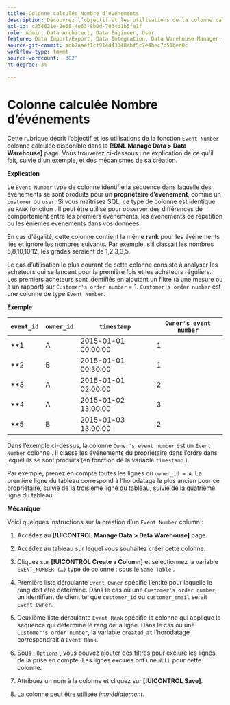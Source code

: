 ```yaml
---
title: Colonne calculée Nombre d’événements
description: Découvrez l’objectif et les utilisations de la colonne calculée Numéro d’événement .
exl-id: c234621e-2e68-4e63-8b0d-7034d1b5fe1f
role: Admin, Data Architect, Data Engineer, User
feature: Data Import/Export, Data Integration, Data Warehouse Manager, Commerce Tables
source-git-commit: adb7aaef1cf914d43348abf5c7e4bec7c51bed0c
workflow-type: tm+mt
source-wordcount: '382'
ht-degree: 3%

---
```


# Colonne calculée Nombre d’événements

Cette rubrique décrit l’objectif et les utilisations de la fonction `Event Number` colonne calculée disponible dans la **[!DNL Manage Data > Data Warehouse]** page. Vous trouverez ci-dessous une explication de ce qu&#39;il fait, suivie d&#39;un exemple, et des mécanismes de sa création.

**Explication**

Le `Event Number` type de colonne identifie la séquence dans laquelle des événements se sont produits pour un **propriétaire d’événement**, comme un `customer` ou `user`. Si vous maîtrisez SQL, ce type de colonne est identique au `RANK` fonction . Il peut être utilisé pour observer des différences de comportement entre les premiers événements, les événements de répétition ou les énièmes événements dans vos données.

En cas d&#39;égalité, cette colonne contient la même **rank** pour les événements liés et ignore les nombres suivants. Par exemple, s’il classait les nombres 5,8,10,10,12, les grades seraient de 1,2,3,3,5.

Le cas d’utilisation le plus courant de cette colonne consiste à analyser les acheteurs qui se lancent pour la première fois et les acheteurs réguliers. Les premiers acheteurs sont identifiés en ajoutant un filtre (à une mesure ou à un rapport) sur `Customer's order number` = 1. `Customer's order number` est une colonne de type `Event Number`.

**Exemple**

| **`event_id`** | **`owner_id`** | **`timestamp`** | **`Owner's event number`** |
|--- |--- |--- |--- |
| **1 | A | 2015-01-01 00:00:00 | 1 |
| **2 | B | 2015-01-01 00:30:00 | 1 |
| **3 | A | 2015-01-01 02:00:00 | 2 |
| **4 | A | 2015-01-02 13:00:00 | 3 |
| **5 | B | 2015-01-03 13:00:00 | 2 |

Dans l’exemple ci-dessus, la colonne `Owner's event number` est un `Event Number` colonne . Il classe les événements du propriétaire dans l’ordre dans lequel ils se sont produits (en fonction de la variable `timestamp` ).

Par exemple, prenez en compte toutes les lignes où `owner_id = A`. La première ligne du tableau correspond à l’horodatage le plus ancien pour ce propriétaire, suivie de la troisième ligne du tableau, suivie de la quatrième ligne du tableau.

**Mécanique**

Voici quelques instructions sur la création d’un `Event Number` column :

1. Accédez au **[!UICONTROL Manage Data > Data Warehouse]** page.

1. Accédez au tableau sur lequel vous souhaitez créer cette colonne.

1. Cliquez sur **[!UICONTROL Create a Column]** et sélectionnez la variable `EVENT_NUMBER (…)` type de colonne : sous le `Same Table` .

1. Première liste déroulante `Event Owner` spécifie l’entité pour laquelle le rang doit être déterminé. Dans le cas où une `Customer's order number`, un identifiant de client tel que `customer_id` ou `customer_email` serait `Event Owner`.

1. Deuxième liste déroulante `Event Rank` spécifie la colonne qui applique la séquence qui détermine le rang de la ligne. Dans le cas où une `Customer's order number`, la variable `created_at` l’horodatage correspondrait à `Event Rank`.

1. Sous , `Options` , vous pouvez ajouter des filtres pour exclure les lignes de la prise en compte. Les lignes exclues ont une `NULL` pour cette colonne.

1. Attribuez un nom à la colonne et cliquez sur **[!UICONTROL Save]**.

1. La colonne peut être utilisée _immédiatement._
